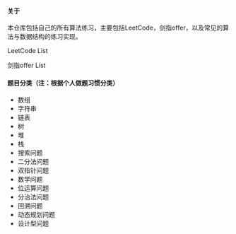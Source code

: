 #### 关于

本仓库包括自己的所有算法练习，主要包括LeetCode，剑指offer，以及常见的算法与数据结构的练习实现。

LeetCode List

剑指offer List

#### 题目分类（注：根据个人做题习惯分类）

- 数组
- 字符串
- 链表
- 树
- 堆
- 栈
- 搜索问题
- 二分法问题
- 双指针问题
- 数学问题
- 位运算问题
- 分治法问题
- 回溯问题
- 动态规划问题
- 设计型问题
